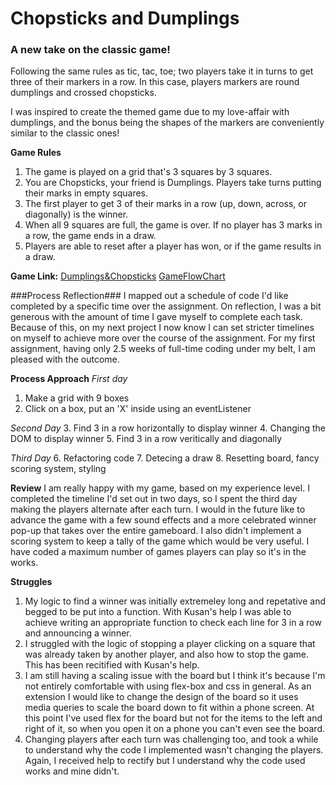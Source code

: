 # Chopsticks and Dumplings
### A new take on the classic game!
Following the same rules as tic, tac, toe; two players take it in turns to get three of their markers in a row. In this case, players markers are round dumplings and crossed chopsticks.

I was inspired to create the themed game due to my love-affair with dumplings, and the bonus being the shapes of the markers are conveniently similar to the classic ones!

**Game Rules**
1. The game is played on a grid that's 3 squares by 3 squares.
2. You are Chopsticks, your friend is Dumplings. Players take turns putting their marks in empty squares.
3. The first player to get 3 of their marks in a row (up, down, across, or diagonally) is the winner.
4. When all 9 squares are full, the game is over. If no player has 3 marks in a row, the game ends in a draw.
5. Players are able to reset after a player has won, or if the game results in a draw.

**Game Link:** 
[Dumplings&Chopsticks](https://razbag18.github.io/tictactoe/)
[GameFlowChart](https://github.com/razbag18/tictactoe/blob/master/Game%20Flowchart.jpeg)

###Process Reflection###
I mapped out a schedule of code I'd like completed by a specific time over the assignment. On reflection, I was a bit generous with the amount of time I gave myself to complete each task. Because of this, on my next project I now know I can set stricter timelines on myself to achieve more over the course of the assignment. 
For my first assignment, having only 2.5 weeks of full-time coding under my belt, I am pleased with the outcome. 

**Process Approach**
*First day* 
1. Make a grid with 9 boxes
2. Click on a box, put an 'X' inside using an eventListener

*Second Day*
3. Find 3 in a row horizontally to display winner
4. Changing the DOM to display winner
5. Find 3 in a row veritically and diagonally

*Third Day*
6. Refactoring code
7. Detecing a draw
8. Resetting board, fancy scoring system, styling

**Review**
I am really happy with my game, based on my experience level. I completed the timeline I'd set out in two days, so I spent the third day making the players alternate after each turn. I would in the future like to advance the game with a few sound effects and a more celebrated winner pop-up that takes over the entire gameboard. I also didn't implement a scoring system to keep a tally of the game which would be very useful. I have coded a maximum number of games players can play so it's in the works. 


**Struggles**
1. My logic to find a winner was initially extremeley long and repetative and begged to be put into a function. With Kusan's help I was able to achieve writing an appropriate function to check each line for 3 in a row and announcing a winner.
2. I struggled with the logic of stopping a player clicking on a square that was already taken by another player, and also how to stop the game. This has been recitified with Kusan's help.
3. I am still having a scaling issue with the board but I think it's because I'm not entirely comfortable with using flex-box and css in general. As an extension I would like to change the design of the board so it uses media queries to scale the board down to fit within a phone screen. At this point I've used flex for the board but not for the items to the left and right of it, so when you open it on a phone you can't even see the board. 
4. Changing players after each turn was challenging too, and took a while to understand why the code I implemented wasn't changing the players. Again, I received help to rectify but I understand why the code used works and mine didn't.

